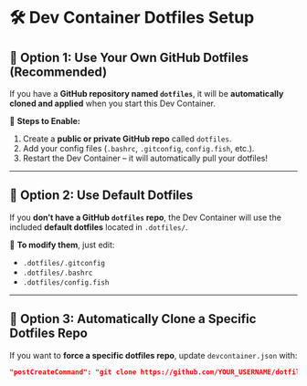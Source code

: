 # 🛠 Dev Container Dotfiles Setup

## 🔹 Option 1: Use Your Own GitHub Dotfiles (Recommended)
If you have a **GitHub repository named `dotfiles`**, it will be **automatically cloned and applied** when you start this Dev Container.

📌 **Steps to Enable:**
1. Create a **public or private GitHub repo** called `dotfiles`.
2. Add your config files (`.bashrc`, `.gitconfig`, `config.fish`, etc.).
3. Restart the Dev Container – it will automatically pull your dotfiles!

---

## 🔹 Option 2: Use Default Dotfiles
If you **don’t have a GitHub `dotfiles` repo**, the Dev Container will use the included **default dotfiles** located in `.dotfiles/`.

📌 **To modify them**, just edit:
- `.dotfiles/.gitconfig`
- `.dotfiles/.bashrc`
- `.dotfiles/config.fish`

---

## 🔹 Option 3: Automatically Clone a Specific Dotfiles Repo
If you want to **force a specific dotfiles repo**, update `devcontainer.json` with:

```json
"postCreateCommand": "git clone https://github.com/YOUR_USERNAME/dotfiles ~/.dotfiles && bash ~/.dotfiles/install.sh"
